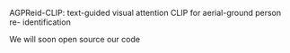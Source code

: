 AGPReid-CLIP: text-guided visual attention CLIP for aerial-ground person re- identification

We will soon open source our code
